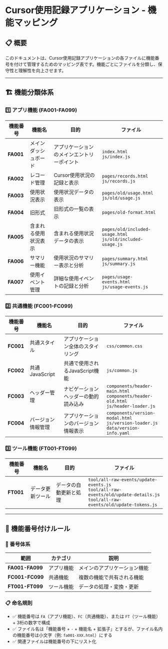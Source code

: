 <!-- markdownlint-disable MD033 -->
# Cursor使用記録アプリケーション - 機能マッピング

## 📋 概要

このドキュメントは、Cursor使用記録アプリケーションの各ファイルに機能番号を付けて管理するためのマッピング表です。機能ごとにファイルを分類し、保守性と理解性を向上させます。

---

## 🏗️ 機能分類体系

### 1️⃣ アプリ機能 (FA001-FA099)

| 機能番号 | 機能名 | 目的 | ファイル |
|---------|--------|------|----------|
| **FA001** | メインダッシュボード | アプリケーションのメインエントリーポイント | `index.html`<br>`js/index.js` |
| **FA002** | レコード管理 | Cursor使用状況の記録と表示 | `pages/records.html`<br>`js/records.js` |
| **FA003** | 使用状況表示 | 使用状況データの表示 | `pages/old/usage.html`<br>`js/old/usage.js` |
| **FA004** | 旧形式 | 旧形式の一覧の表示 | `pages/old-format.html` |
| **FA005** | 含まれる使用状況表示 | 含まれる使用状況データの表示 | `pages/old/included-usage.html`<br>`js/old/included-usage.js` |
| **FA006** | サマリー機能 | 使用状況のサマリー表示と分析 | `pages/summary.html`<br>`js/summary.js` |
| **FA007** | 使用イベント管理 | 詳細な使用イベントの記録と分析 | `pages/usage-events.html`<br>`js/usage-events.js` |

### 2️⃣ 共通機能 (FC001-FC099)

| 機能番号 | 機能名 | 目的 | ファイル |
|---------|--------|------|----------|
| **FC001** | 共通スタイル | アプリケーション全体のスタイリング | `css/common.css` |
| **FC002** | 共通JavaScript | 共通で使用されるJavaScript機能 | `js/common.js` |
| **FC003** | ヘッダー管理 | ナビゲーションヘッダーの動的読み込み | `components/header-main.html`<br>`components/header-old.html`<br>`js/header-loader.js` |
| **FC004** | バージョン情報管理 | アプリケーションのバージョン情報表示 | `components/version-modal.html`<br>`js/version-loader.js`<br>`data/version-info.yaml` |

### 3️⃣ ツール機能 (FT001-FT099)

| 機能番号 | 機能名 | 目的 | ファイル |
|---------|--------|------|----------|
| **FT001** | データ更新ツール | データの自動更新と処理 | `tool/all-raw-events/update-events.js`<br>`tool/all-raw-events/old/update-details.js`<br>`tool/all-raw-events/old/update-tokens.js` |

---

## 📝 機能番号付けルール

### 🔢 番号体系

| 範囲 | カテゴリ | 説明 |
|------|----------|------|
| **FA001-FA099** | アプリ機能 | メインのアプリケーション機能 |
| **FC001-FC099** | 共通機能 | 複数の機能で共有される機能 |
| **FT001-FT099** | ツール機能 | データの処理・変換・更新 |

### 📋 命名規則

- ✅ 機能番号は `FA`（アプリ機能）、`FC`（共通機能）、または `FT`（ツール機能） + 3桁の数字で構成
- ✅ ファイル名は「機能番号 + `-` + 機能名 + 拡張子」とするが、ファイル名内の機能番号は小文字（例: `fa001-XXX.html`）にする
- ✅ 関連ファイルは機能番号の下にリスト化
